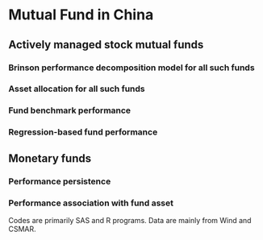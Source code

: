 # Mutual Fund in China

## Actively managed stock mutual funds
### Brinson performance decomposition model for all such funds
### Asset allocation for all such funds
### Fund benchmark performance
### Regression-based fund performance

## Monetary funds
### Performance persistence
### Performance association with fund asset

Codes are primarily SAS and R programs. Data are mainly from Wind and CSMAR.
